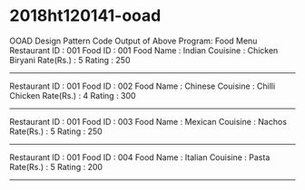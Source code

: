 # 2018ht120141-ooad
OOAD Design Pattern Code
Output of Above Program:
Food Menu
Restaurant ID : 001
Food ID : 001
Food Name : Indian
Couisine : Chicken Biryani
Rate(Rs.) : 5
Rating : 250
____________________________

Restaurant ID : 001
Food ID : 002
Food Name : Chinese
Couisine : Chilli Chicken
Rate(Rs.) : 4
Rating : 300
____________________________

Restaurant ID : 001
Food ID : 003
Food Name : Mexican
Couisine : Nachos
Rate(Rs.) : 5
Rating : 250
____________________________

Restaurant ID : 001
Food ID : 004
Food Name : Italian
Couisine : Pasta
Rate(Rs.) : 5
Rating : 200
____________________________


